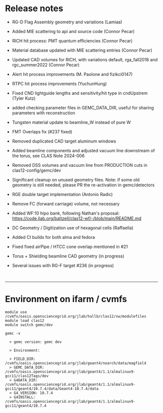 # Release notes


- RG-D Flag Assembly geometry and variations (Lamiaa) 
- Added MIE scattering to api and source code (Connor Pecar)
- RICH hit process: PMT quantum efficiencies (Connor Pecar)
- Material database updated with MIE scattering entries (Connor Pecar)
- Updated CAD volumes for RICH, with variations default, rga_fall2018 and rgc_summer2022 (Connor Pecar)
- Alert hit process improvements (M. Paolone and fizikci0147)
- RTPC hit process improvements (YuchunHung)
- Fixed CND lightguide lengths and sensitivity/hit type in cndUpstrem (Tyler Kutz)
- added checking parameter files in GEMC_DATA_DIR, useful for sharing parameters with reconstruction
- Tungsten material update to beamline_W instead of pure W
- FMT Overlaps fix (#237 fixed)
- Removed duplicated CAD target aluminum windows
- Added beamline components and adjusted vacuum line downstream of the torus, see CLAS Note 2024-006
- Removed DSS volumes and vacuum line from PRODUCTION cuts in clas12-config/gemc/dev
- Significant cleanup on unused geometry files. Note: if some old geometry is still needed, please PR the re-activation in gemc/detectors
- RGE double target implementation (Antonio Radic)
- Remove FC (forward carriage) volume, not necessary
- Added WF:10 hipo bank, following Nathan's proposal: https://code.jlab.org/baltzell/clas12-wf/-/blob/main/README.md 
- DC Geometry / Digitization use of hexagonal cells (Raffaella) 
- Added CI builds for both alma and fedora
- Fixed  fixed airPipe / HTCC cone overlap mentioned in #21

- Torus + Shielding beamline CAD geometry (in progress) 
- Several issues with RG-F target #236 (in progress)




<br/>
<hr/>


 # Environment on ifarm / cvmfs

```
module use /cvmfs/oasis.opensciencegrid.org/jlab/hallb/clas12/sw/modulefiles 
module load clas12
module switch gemc/dev

gemc -v 

  > gemc version: gemc dev

  > Environment:

  > FIELD_DIR: /cvmfs/oasis.opensciencegrid.org/jlab/geant4/noarch/data/magfield
  > GEMC_DATA_DIR: /cvmfs/oasis.opensciencegrid.org/jlab/geant4/1.1/almalinux9-gcc11/clas12Tags/dev
  > G4DATA_DIR: /cvmfs/oasis.opensciencegrid.org/jlab/geant4/1.1/almalinux9-gcc11/geant4/10.7.4/data/Geant4-10.7.4/data
  > G4_VERSION: 10.7.4
  > G4INSTALL: /cvmfs/oasis.opensciencegrid.org/jlab/geant4/1.1/almalinux9-gcc11/geant4/10.7.4

```
